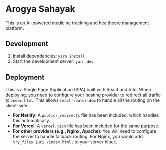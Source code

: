 # Arogya Sahayak

This is an AI-powered medicine tracking and healthcare management platform.

## Development

1.  Install dependencies: `yarn install`
2.  Start the development server: `yarn dev`

## Deployment

This is a Single Page Application (SPA) built with React and Vite. When deploying, you need to configure your hosting provider to redirect all traffic to `index.html`. This allows `react-router-dom` to handle all the routing on the client-side.

-   **For Netlify**: A `public/_redirects` file has been included, which handles this automatically.
-   **For Vercel**: A `vercel.json` file has been included for the same purpose.
-   **For other providers (e.g., Nginx, Apache)**: You will need to configure the server to handle fallback routing. For Nginx, you would add `try_files $uri /index.html;` to your server block.
